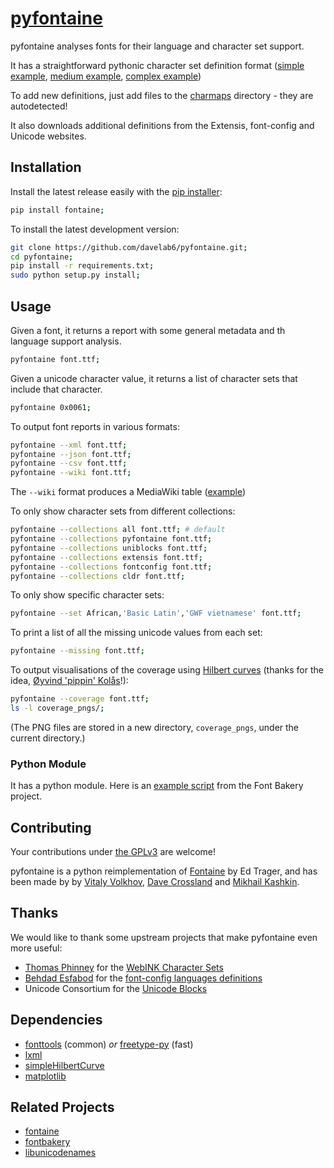 [pyfontaine](http://documentup.com/davelab6/pyfontaine)
===========

pyfontaine analyses fonts for their language and character set support. 

It has a straightforward pythonic character set definition format ([simple example](https://github.com/davelab6/pyfontaine/blob/master/fontaine/charmaps/africaan.py), [medium example](https://github.com/davelab6/pyfontaine/blob/master/fontaine/charmaps/armenian.py), [complex example](https://github.com/davelab6/pyfontaine/blob/master/fontaine/charmaps/polish.py))

To add new definitions, just add files to the [charmaps](https://github.com/davelab6/pyfontaine/tree/master/fontaine/charmaps) directory - they are autodetected!

It also downloads additional definitions from the Extensis, font-config and Unicode websites.


Installation
---------------

Install the latest release easily with the [pip installer](http://www.pip-installer.org):
```sh
pip install fontaine;
```
To install the latest development version:
```sh
git clone https://github.com/davelab6/pyfontaine.git;
cd pyfontaine;
pip install -r requirements.txt;
sudo python setup.py install;
```

Usage
-----

Given a font, it returns a report with some general metadata and th language support analysis. 
```sh
pyfontaine font.ttf;
```

Given a unicode character value, it returns a list of character sets that include that character.
```sh
pyfontaine 0x0061;
```

To output font reports in various formats:
```sh
pyfontaine --xml font.ttf;
pyfontaine --json font.ttf;
pyfontaine --csv font.ttf;
pyfontaine --wiki font.ttf;
```
The `--wiki` format produces a MediaWiki table ([example](https://en.wikipedia.org/wiki/DejaVu_fonts#Unicode_coverage))

To only show character sets from different collections:
```sh
pyfontaine --collections all font.ttf; # default
pyfontaine --collections pyfontaine font.ttf;
pyfontaine --collections uniblocks font.ttf;
pyfontaine --collections extensis font.ttf;
pyfontaine --collections fontconfig font.ttf;
pyfontaine --collections cldr font.ttf;
```

To only show specific character sets:
```sh
pyfontaine --set African,'Basic Latin','GWF vietnamese' font.ttf;
```

To print a list of all the missing unicode values from each set:
```sh
pyfontaine --missing font.ttf;
```

To output visualisations of the coverage using [Hilbert curves](http://en.wikipedia.org/wiki/Hilbert_curve) (thanks for the idea, [Øyvind 'pippin' Kolås](http://github.com/hodefoting)!):
```sh
pyfontaine --coverage font.ttf;
ls -l coverage_pngs/;
```
(The PNG files are stored in a new directory, `coverage_pngs`, under the current directory.)

### Python Module

It has a python module. Here is an [example script](https://github.com/xen/fontbakery/blob/master/scripts/famchar.py) from the Font Bakery project.

Contributing
----------------

Your contributions under [the GPLv3](LICENSE.txt) are welcome!

pyfontaine is a python reimplementation of [Fontaine](http://fontaine.sf.net) by Ed Trager, and has been made by by [Vitaly Volkhov](http://github.com/hash3g), [Dave Crossland](http://github.com/davelab6) and [Mikhail Kashkin](http://github.com/xen). 

Thanks
--------

We would like to thank some upstream projects that make pyfontaine even more useful:
* [Thomas Phinney](http://www.thomasphinney.com/) for the [WebINK Character Sets](http://blog.webink.com/custom-font-subsetting-for-faster-websites/)
* [Behdad Esfabod](http://behdad.org) for the [font-config languages definitions](http://cgit.freedesktop.org/fontconfig/tree/fc-lang)
* Unicode Consortium for the [Unicode Blocks](http://www.unicode.org/Public/UNIDATA/Blocks.txt)

Dependencies
------------

* [fonttools](https://github.com/behdad/fonttools) (common) _or_ [freetype-py](http://code.google.com/p/freetype-py) (fast)
* [lxml](http://pypi.python.org/pypi/lxml)
* [simpleHilbertCurve](https://github.com/dentearl/simpleHilbertCurve)
* [matplotlib](https://pypi.python.org/pypi/matplotlib)

Related Projects
------------

* [fontaine](http://fontaine.sf.net)
* [fontbakery](https://github.com/xen/fontbakery)
* [libunicodenames](https://bitbucket.org/sortsmill/libunicodenames)
